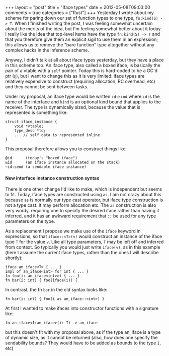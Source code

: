+++
layout = "post"
title = "Iface types"
date = 2012-05-08T09:03:00
comments = true
categories = ["Rust"]
+++
Yesterday I wrote about my scheme for paring down our set of function
types to one type, `fn:kind(S) -> T`.  When I finished writing the
post, I was feeling somewhat uncertain about the merits of the idea,
but I'm feeling somewhat better about it today.  I really like the
idea that top-level items have the type `fn:kind(S) -> T` and that you
therefore give them an explicit sigil to use them in an expression;
this allows us to remove the "bare function" type altogether without
any complex hacks in the inference scheme.

Anyway, I didn't talk at all about iface types yesterday, but they
have a place in this scheme too.  An iface type, also called a boxed
iface, is basically the pair of a vtable with a `self` pointer.  Today
this is hard-coded to be a GC'd ptr (`@`), but I want to change this
as it is very limited: iface types are relatively expensive to
construct (requiring allocation, RC overhead, etc) and they cannot be
sent between tasks.

Under my proposal, an iface type would be written `id:kind` where `id`
is the name of the interface and `kind` is an optional kind bound that
applies to the receiver.  The type is dynamically sized, because the
value that is represented is something like:

    struct iface_instance {
        void *vtable;
        type_desc *td;
        ... // self data is represented inline
    }
    
This proposal therefore allows you to construct things like:

    @id      (today's "boxed iface")
    &id      (an iface instance allocated on the stack)
    ~id:send (a sendable iface instance)

#### New interface instance construction syntax

There is one other change I'd like to make, which is independent but
seems to fit.  Today, iface types are constructed using `as`.  I am
not crazy about this because `as` is normally our type cast operator,
but iface type construction is not a type cast.  It may perform
allocation etc.  The `as` construction is also very wordy, requiring
one to specify the desired iface rather than having it inferred, and
it has an awkward requirement that `::` be used for any type
parameters on the type.

As a replacement I propose we make use of the `iface` keyword in
expressions, so that `iface::<T>(v)` would construct an instance of
the iface type `T` for the value `v`.  Like all type parameters, `T`
may be left off and inferred from context.  So typically you would
just write `iface(v)`, as in this example (here I assume the current
iface types, rather than the ones I will describe shortly):

    iface an_iface<T> { ... }
    impl of an_iface<int> for int { ... }
    fn foo(i: an_iface<int>>) { ... }
    fn bar(i: int) { foo(iface(i)) {

In contrast, the fn `bar` in the old syntax looks like:

    fn bar(i: int) { foo(i as an_iface::<int>) }
    
At first I wanted to make ifaces into constructor functions with a signature
like:

    fn an_iface<I:an_iface>(i: I) -> an_iface
    
but this doesn't fit with my proposal above, as if the type an_iface
is a type of dynamic size, as it cannot be returned (also, how does
one specify the sendability bounds?  They would have to be added as
bounds to the type `I`, etc)
